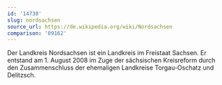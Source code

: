 ```yaml
---
id: '14730'
slug: nordsachsen
source_url: https://de.wikipedia.org/wiki/Nordsachsen
comparison: '09162'
---
```


Der Landkreis Nordsachsen ist ein Landkreis im Freistaat Sachsen. Er entstand am 1. August 2008 im Zuge der sächsischen Kreisreform durch den Zusammenschluss der ehemaligen Landkreise Torgau-Oschatz und Delitzsch.
